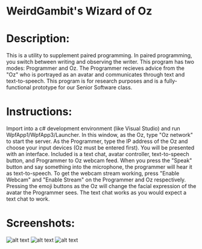 # WeirdGambit's Wizard of Oz 

# Description:

  This is a utility to supplement paired programming. In paired programming, you switch between writing and observing the writer. This program has two modes: Programmer and Oz. The Programmer recieves advice from the "Oz" who is portrayed as an avatar and communicates through text and text-to-speech. This program is for research purposes and is a fully-functional prototype for our Senior Software class.

# Instructions:

  Import into a c# development environment (like Visual Studio) and run WpfApp1/WpfApp3/Launcher. In this window, as the Oz, type "Oz network" to start the server. As the Programmer, type the IP address of the Oz and choose your input devices (Oz must be entered first). You will be presented with an interface. 
  Included is a text chat, avatar controller, text-to-speech button, and Programmer to Oz webcam feed. When you press the "Speak" button and say something into the microphone, the programmer will hear it as text-to-speech. To get the webcam stream working, press "Enable Webcam" and "Enable Stream" on the Programmer and Oz respectively. Pressing the emoji buttons as the Oz will change the facial expression of the avatar the Programmer sees. The text chat works as you would expect a text chat to work.

# Screenshots:

![alt text](https://imgur.com/eZoSLA6.png)
![alt text](https://imgur.com/ZGf8Klp.png)
![alt text](https://imgur.com/UQwaRA5.png)
